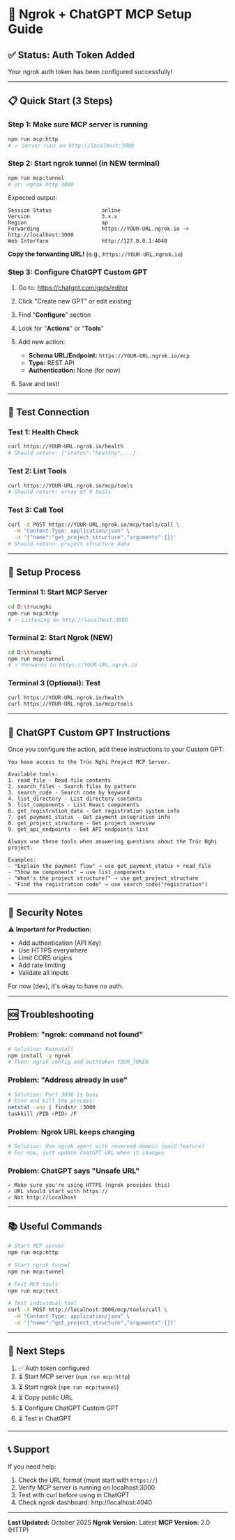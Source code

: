 # 🚀 Ngrok + ChatGPT MCP Setup Guide

## ✅ Status: Auth Token Added

Your ngrok auth token has been configured successfully!

---

## 📋 Quick Start (3 Steps)

### **Step 1: Make sure MCP server is running**
```bash
npm run mcp:http
# ✓ Server runs on http://localhost:3000
```

### **Step 2: Start ngrok tunnel (in NEW terminal)**
```bash
npm run mcp:tunnel
# or: ngrok http 3000
```

Expected output:
```
Session Status                online
Version                       3.x.x
Region                        ap
Forwarding                    https://YOUR-URL.ngrok.io -> http://localhost:3000
Web Interface                 http://127.0.0.1:4040
```

**Copy the forwarding URL!** (e.g., `https://YOUR-URL.ngrok.io`)

### **Step 3: Configure ChatGPT Custom GPT**

1. Go to: https://chatgpt.com/gpts/editor
2. Click "Create new GPT" or edit existing
3. Find "**Configure**" section
4. Look for "**Actions**" or "**Tools**"
5. Add new action:
   - **Schema URL/Endpoint:** `https://YOUR-URL.ngrok.io/mcp`
   - **Type:** REST API
   - **Authentication:** None (for now)

6. Save and test!

---

## 🧪 Test Connection

### **Test 1: Health Check**
```bash
curl https://YOUR-URL.ngrok.io/health
# Should return: {"status":"healthy",...}
```

### **Test 2: List Tools**
```bash
curl https://YOUR-URL.ngrok.io/mcp/tools
# Should return: array of 9 tools
```

### **Test 3: Call Tool**
```bash
curl -X POST https://YOUR-URL.ngrok.io/mcp/tools/call \
  -H "Content-Type: application/json" \
  -d '{"name":"get_project_structure","arguments":{}}'
# Should return: project structure data
```

---

## 🔧 Setup Process

### Terminal 1: Start MCP Server
```bash
cd D:\trucnghi
npm run mcp:http
# ✓ Listening on http://localhost:3000
```

### Terminal 2: Start Ngrok (NEW)
```bash
cd D:\trucnghi
npm run mcp:tunnel
# ✓ Forwards to https://YOUR-URL.ngrok.io
```

### Terminal 3 (Optional): Test
```bash
curl https://YOUR-URL.ngrok.io/health
curl https://YOUR-URL.ngrok.io/mcp/tools
```

---

## 📝 ChatGPT Custom GPT Instructions

Once you configure the action, add these instructions to your Custom GPT:

```
You have access to the Trúc Nghị Project MCP Server.

Available tools:
1. read_file - Read file contents
2. search_files - Search files by pattern
3. search_code - Search code by keyword
4. list_directory - List directory contents
5. list_components - List React components
6. get_registration_data - Get registration system info
7. get_payment_status - Get payment integration info
8. get_project_structure - Get project overview
9. get_api_endpoints - Get API endpoints list

Always use these tools when answering questions about the Trúc Nghị project.

Examples:
- "Explain the payment flow" → use get_payment_status + read_file
- "Show me components" → use list_components
- "What's the project structure?" → use get_project_structure
- "Find the registration code" → use search_code("registration")
```

---

## 🔐 Security Notes

⚠️ **Important for Production:**
- Add authentication (API Key)
- Use HTTPS everywhere
- Limit CORS origins
- Add rate limiting
- Validate all inputs

For now (dev), it's okay to have no auth.

---

## 🆘 Troubleshooting

### Problem: "ngrok: command not found"
```bash
# Solution: Reinstall
npm install -g ngrok
# Then: ngrok config add-authtoken YOUR_TOKEN
```

### Problem: "Address already in use"
```bash
# Solution: Port 3000 is busy
# Find and kill the process:
netstat -ano | findstr :3000
taskkill /PID <PID> /F
```

### Problem: Ngrok URL keeps changing
```bash
# Solution: Use ngrok agent with reserved domain (paid feature)
# For now, just update ChatGPT URL when it changes
```

### Problem: ChatGPT says "Unsafe URL"
```
✓ Make sure you're using HTTPS (ngrok provides this)
✓ URL should start with https://
✓ Not http://localhost
```

---

## 📚 Useful Commands

```bash
# Start MCP server
npm run mcp:http

# Start ngrok tunnel
npm run mcp:tunnel

# Test MCP tools
npm run mcp:test

# Test individual tool
curl -X POST http://localhost:3000/mcp/tools/call \
  -H "Content-Type: application/json" \
  -d '{"name":"get_project_structure","arguments":{}}'
```

---

## 🎯 Next Steps

1. ✅ Auth token configured
2. ⏳ Start MCP server (`npm run mcp:http`)
3. ⏳ Start ngrok (`npm run mcp:tunnel`)
4. ⏳ Copy public URL
5. ⏳ Configure ChatGPT Custom GPT
6. ⏳ Test in ChatGPT

---

## 📞 Support

If you need help:
1. Check the URL format (must start with `https://`)
2. Verify MCP server is running on localhost:3000
3. Test with curl before using in ChatGPT
4. Check ngrok dashboard: http://localhost:4040

---

**Last Updated:** October 2025
**Ngrok Version:** Latest
**MCP Version:** 2.0 (HTTP)
